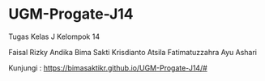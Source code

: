 # UGM-Progate-J14
Tugas Kelas J Kelompok 14

Faisal
Rizky Andika
Bima Sakti Krisdianto
Atsila Fatimatuzzahra
Ayu Ashari

Kunjungi : https://bimasaktikr.github.io/UGM-Progate-J14/#
